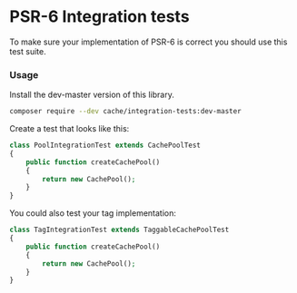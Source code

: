 # PSR-6 Integration tests 

To make sure your implementation of PSR-6 is correct you should use this test suite. 

### Usage

Install the dev-master version of this library.

```bash
composer require --dev cache/integration-tests:dev-master
```

Create a test that looks like this: 
```php
class PoolIntegrationTest extends CachePoolTest
{
    public function createCachePool()
    {
        return new CachePool();
    }
}
```

You could also test your tag implementation:
```php
class TagIntegrationTest extends TaggableCachePoolTest
{
    public function createCachePool()
    {
        return new CachePool();
    }
}
```